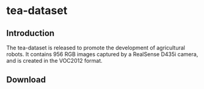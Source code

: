 # tea-dataset
## Introduction
The tea-dataset is released to promote the development of agricultural robots. It contains 956 RGB images captured by a RealSense D435i camera, and is created in the VOC2012 format. 
## Download
